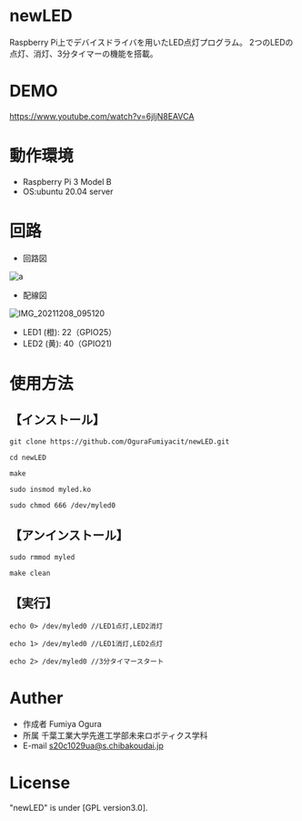 # newLED

Raspberry Pi上でデバイスドライバを用いたLED点灯プログラム。
2つのLEDの点灯、消灯、3分タイマーの機能を搭載。

# DEMO

https://www.youtube.com/watch?v=6jIjN8EAVCA

# 動作環境

* Raspberry Pi 3 Model B
* OS:ubuntu 20.04 server

# 回路

* 回路図

![a](https://user-images.githubusercontent.com/91648413/145332225-33df4bf4-238c-476a-8a17-e0e37906b8bc.jpg)

* 配線図

![IMG_20211208_095120](https://user-images.githubusercontent.com/91648413/145129131-581be0ff-3eb5-435c-973e-43c81e0543c0.jpg)

* LED1 (橙): 22（GPIO25）
* LED2 (黄): 40（GPIO21)

# 使用方法

## 【インストール】

```
git clone https://github.com/OguraFumiyacit/newLED.git

cd newLED

make

sudo insmod myled.ko

sudo chmod 666 /dev/myled0
```

## 【アンインストール】

```
sudo rmmod myled

make clean
```

## 【実行】

```
echo 0> /dev/myled0 //LED1点灯,LED2消灯

echo 1> /dev/myled0 //LED1消灯,LED2点灯

echo 2> /dev/myled0 //3分タイマースタート
```

# Auther

* 作成者 Fumiya Ogura
* 所属 千葉工業大学先進工学部未来ロボティクス学科
* E-mail s20c1029ua@s.chibakoudai.jp

# License

"newLED" is under [GPL version3.0].
